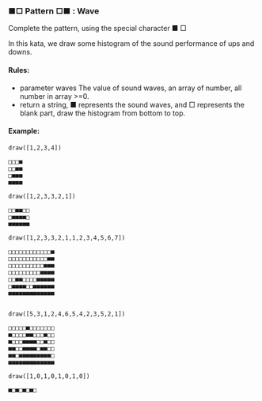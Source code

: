 ### ■□ Pattern □■ : Wave

Complete the pattern, using the special character ■ □

In this kata, we draw some histogram of the sound performance of ups and downs.

#### Rules:

* parameter waves The value of sound waves, an array of number, all number in array >=0.
* return a string, ■ represents the sound waves, and □ represents the blank part, draw the histogram from bottom to top.

#### Example:
```
draw([1,2,3,4])

□□□■
□□■■
□■■■
■■■■

draw([1,2,3,3,2,1])

□□■■□□
□■■■■□
■■■■■■

draw([1,2,3,3,2,1,1,2,3,4,5,6,7])

□□□□□□□□□□□□■
□□□□□□□□□□□■■
□□□□□□□□□□■■■
□□□□□□□□□■■■■
□□■■□□□□■■■■■
□■■■■□□■■■■■■
■■■■■■■■■■■■■


draw([5,3,1,2,4,6,5,4,2,3,5,2,1])

□□□□□■□□□□□□□
■□□□□■■□□□■□□
■□□□■■■■□□■□□
■■□□■■■■□■■□□
■■□■■■■■■■■■□
■■■■■■■■■■■■■

draw([1,0,1,0,1,0,1,0])

■□■□■□■□
```
